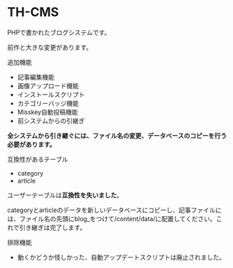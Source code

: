 # TH-CMS
PHPで書かれたブログシステムです。

前作と大きな変更があります。

追加機能
- 記事編集機能
- 画像アップロード機能
- インストールスクリプト
- カテゴリーバッジ機能
- Misskey自動投稿機能
- 前システムからの引継ぎ

**全システムから引き継ぐには、ファイル名の変更、データベースのコピーを行う必要があります。**

互換性があるテーブル
- category
- article

ユーザーテーブルは**互換性を失いました**。

categoryとarticleのデータを新しいデータベースにコピーし、記事ファイルには、ファイル名の先頭にblog_をつけて/content/data/に配置してください。これで引き継ぎは完了します。

排除機能
- 動くかどうか怪しかった、自動アップデートスクリプトは廃止されました。
